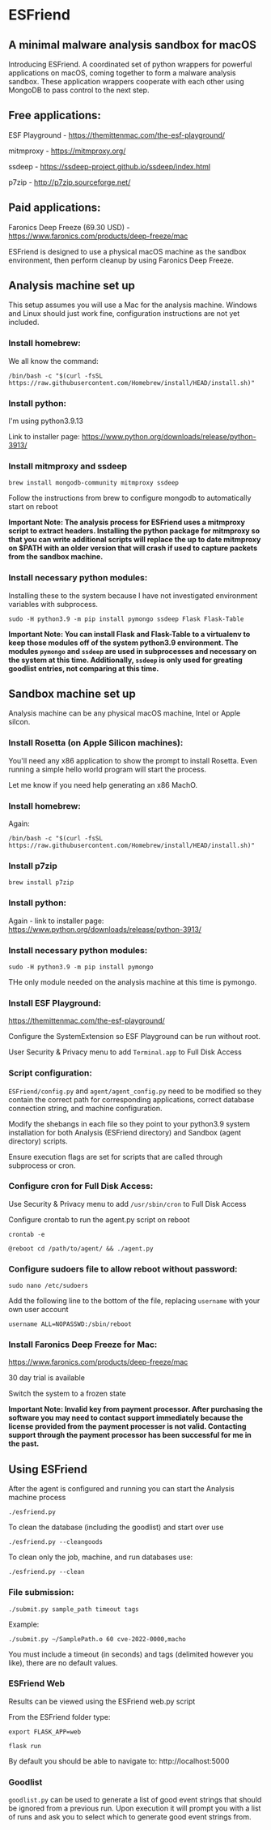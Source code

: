 # ESFriend
## A minimal malware analysis sandbox for macOS

Introducing ESFriend. A coordinated set of python wrappers for powerful applications on macOS, coming together to form a malware analysis sandbox. These application wrappers cooperate with each other using MongoDB to pass control to the next step.


## Free applications:
ESF Playground - https://themittenmac.com/the-esf-playground/

mitmproxy - https://mitmproxy.org/

ssdeep - https://ssdeep-project.github.io/ssdeep/index.html

p7zip - http://p7zip.sourceforge.net/


## Paid applications:
Faronics Deep Freeze (69.30 USD) - https://www.faronics.com/products/deep-freeze/mac

ESFriend is designed to use a physical macOS machine as the sandbox environment, then perform cleanup by using Faronics Deep Freeze.


## Analysis machine set up
This setup assumes you will use a Mac for the analysis machine. Windows and Linux should just work fine, configuration instructions are not yet included.


### Install homebrew:
We all know the command:

`/bin/bash -c "$(curl -fsSL https://raw.githubusercontent.com/Homebrew/install/HEAD/install.sh)"`


### Install python:
I'm using python3.9.13

Link to installer page:
https://www.python.org/downloads/release/python-3913/


### Install mitmproxy and ssdeep
`brew install mongodb-community mitmproxy ssdeep`

Follow the instructions from brew to configure mongodb to automatically start on reboot

**Important Note: The analysis process for ESFriend uses a mitmproxy script to extract headers. Installing the python package for mitmproxy so that you can write additional scripts will replace the up to date mitmproxy on $PATH with an older version that will crash if used to capture packets from the sandbox machine.**


### Install necessary python modules:
Installing these to the system because I have not investigated environment variables with subprocess.

`sudo -H python3.9 -m pip install pymongo ssdeep Flask Flask-Table`

**Important Note: You can install Flask and Flask-Table to a virtualenv to keep those modules off of the system python3.9 environment. The modules `pymongo` and `ssdeep` are used in subprocesses and necessary on the system at this time. Additionally, `ssdeep` is only used for greating goodlist entries, not comparing at this time.**


## Sandbox machine set up
Analysis machine can be any physical macOS machine, Intel or Apple silcon.


### Install Rosetta (on Apple Silicon machines):
You'll need any x86 application to show the prompt to install Rosetta. Even running a simple hello world program will start the process.

Let me know if you need help generating an x86 MachO.


### Install homebrew:
Again:

`/bin/bash -c "$(curl -fsSL https://raw.githubusercontent.com/Homebrew/install/HEAD/install.sh)"`


### Install p7zip

`brew install p7zip`


### Install python:
Again - link to installer page:
https://www.python.org/downloads/release/python-3913/


### Install necessary python modules:

`sudo -H python3.9 -m pip install pymongo`

THe only module needed on the analysis machine at this time is pymongo.


### Install ESF Playground:
https://themittenmac.com/the-esf-playground/

Configure the SystemExtension so ESF Playground can be run without root.

User Security & Privacy menu to add `Terminal.app` to Full Disk Access


### Script configuration:
`ESFriend/config.py` and `agent/agent_config.py` need to be modified so they contain the correct path for corresponding applications, correct database connection string, and machine configuration.

Modify the shebangs in each file so they point to your python3.9 system installation for both Analysis (ESFriend directory) and Sandbox (agent directory) scripts.

Ensure execution flags are set for scripts that are called through subprocess or cron.


### Configure cron for Full Disk Access:
Use Security & Privacy menu to add `/usr/sbin/cron` to Full Disk Access

Configure crontab to run the agent.py script on reboot

`crontab -e`

`@reboot cd /path/to/agent/ && ./agent.py`


### Configure sudoers file to allow reboot without password:
`sudo nano /etc/sudoers`

Add the following line to the bottom of the file, replacing `username` with your own user account

`username ALL=NOPASSWD:/sbin/reboot`


### Install Faronics Deep Freeze for Mac:
https://www.faronics.com/products/deep-freeze/mac

30 day trial is available

Switch the system to a frozen state

**Important Note: Invalid key from payment processor. After purchasing the software you may need to contact support immediately because the license provided from the payment processer is not valid. Contacting support through the payment processor has been successful for me in the past.**


## Using ESFriend
After the agent is configured and running you can start the Analysis machine process

`./esfriend.py`

To clean the database (including the goodlist) and start over use

`./esfriend.py --cleangoods`

To clean only the job, machine, and run databases use:

`./esfriend.py --clean`


### File submission:
`./submit.py sample_path timeout tags`

Example:

`./submit.py ~/SamplePath.o 60 cve-2022-0000,macho`

You must include a timeout (in seconds) and tags (delimited however you like), there are no default values.

### ESFriend Web
Results can be viewed using the ESFriend web.py script

From the ESFriend folder type:

`export FLASK_APP=web`

`flask run`

By default you should be able to navigate to:
http://localhost:5000


### Goodlist
`goodlist.py` can be used to generate a list of good event strings that should be ignored from a previous run. Upon execution it will prompt you with a list of runs and ask you to select which to generate good event strings from.
